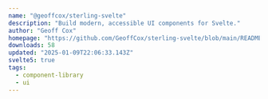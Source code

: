 ```yaml
---
name: "@geoffcox/sterling-svelte"
description: "Build modern, accessible UI components for Svelte."
author: "Geoff Cox"
homepage: "https://github.com/GeoffCox/sterling-svelte/blob/main/README.md"
downloads: 58
updated: "2025-01-09T22:06:33.143Z"
svelte5: true
tags: 
  - component-library
  - ui
---
```

